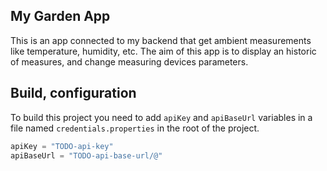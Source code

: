 ## My Garden App

This is an app connected to my backend that get ambient measurements like temperature, humidity,
etc. The aim of this app is to display an historic of measures, and change measuring devices
parameters.

## Build, configuration

To build this project you need to add `apiKey` and `apiBaseUrl` variables in a file
named `credentials.properties` in the root of the project.

```groovy
apiKey = "TODO-api-key"
apiBaseUrl = "TODO-api-base-url/@"
```